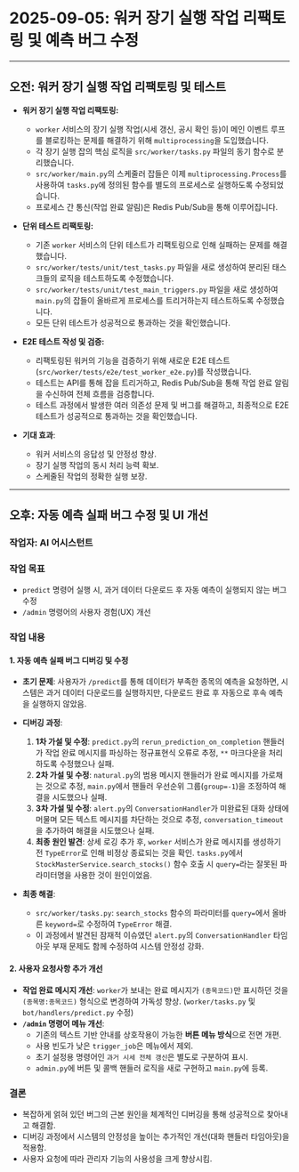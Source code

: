 # 2025-09-05: 워커 장기 실행 작업 리팩토링 및 예측 버그 수정

---

## 오전: 워커 장기 실행 작업 리팩토링 및 테스트

- **워커 장기 실행 작업 리팩토링:**
  - `worker` 서비스의 장기 실행 작업(시세 갱신, 공시 확인 등)이 메인 이벤트 루프를 블로킹하는 문제를 해결하기 위해 `multiprocessing`을 도입했습니다.
  - 각 장기 실행 잡의 핵심 로직을 `src/worker/tasks.py` 파일의 동기 함수로 분리했습니다.
  - `src/worker/main.py`의 스케줄러 잡들은 이제 `multiprocessing.Process`를 사용하여 `tasks.py`에 정의된 함수를 별도의 프로세스로 실행하도록 수정되었습니다.
  - 프로세스 간 통신(작업 완료 알림)은 Redis Pub/Sub을 통해 이루어집니다.

- **단위 테스트 리팩토링:**
  - 기존 `worker` 서비스의 단위 테스트가 리팩토링으로 인해 실패하는 문제를 해결했습니다.
  - `src/worker/tests/unit/test_tasks.py` 파일을 새로 생성하여 분리된 태스크들의 로직을 테스트하도록 수정했습니다.
  - `src/worker/tests/unit/test_main_triggers.py` 파일을 새로 생성하여 `main.py`의 잡들이 올바르게 프로세스를 트리거하는지 테스트하도록 수정했습니다.
  - 모든 단위 테스트가 성공적으로 통과하는 것을 확인했습니다.

- **E2E 테스트 작성 및 검증:**
  - 리팩토링된 워커의 기능을 검증하기 위해 새로운 E2E 테스트(`src/worker/tests/e2e/test_worker_e2e.py`)를 작성했습니다.
  - 테스트는 API를 통해 잡을 트리거하고, Redis Pub/Sub을 통해 작업 완료 알림을 수신하여 전체 흐름을 검증합니다.
  - 테스트 과정에서 발생한 여러 의존성 문제 및 버그를 해결하고, 최종적으로 E2E 테스트가 성공적으로 통과하는 것을 확인했습니다.

- **기대 효과**:
  - 워커 서비스의 응답성 및 안정성 향상.
  - 장기 실행 작업의 동시 처리 능력 확보.
  - 스케줄된 작업의 정확한 실행 보장.

---

## 오후: 자동 예측 실패 버그 수정 및 UI 개선

### 작업자: AI 어시스턴트

### 작업 목표

- `predict` 명령어 실행 시, 과거 데이터 다운로드 후 자동 예측이 실행되지 않는 버그 수정
- `/admin` 명령어의 사용자 경험(UX) 개선

### 작업 내용

#### 1. 자동 예측 실패 버그 디버깅 및 수정

- **초기 문제**: 사용자가 `/predict`를 통해 데이터가 부족한 종목의 예측을 요청하면, 시스템은 과거 데이터 다운로드를 실행하지만, 다운로드 완료 후 자동으로 후속 예측을 실행하지 않았음.

- **디버깅 과정**:
    1.  **1차 가설 및 수정**: `predict.py`의 `rerun_prediction_on_completion` 핸들러가 작업 완료 메시지를 파싱하는 정규표현식 오류로 추정, `**` 마크다운을 처리하도록 수정했으나 실패.
    2.  **2차 가설 및 수정**: `natural.py`의 범용 메시지 핸들러가 완료 메시지를 가로채는 것으로 추정, `main.py`에서 핸들러 우선순위 그룹(`group=-1`)을 조정하여 해결을 시도했으나 실패.
    3.  **3차 가설 및 수정**: `alert.py`의 `ConversationHandler`가 미완료된 대화 상태에 머물며 모든 텍스트 메시지를 차단하는 것으로 추정, `conversation_timeout`을 추가하여 해결을 시도했으나 실패.
    4.  **최종 원인 발견**: 상세 로깅 추가 후, `worker` 서비스가 완료 메시지를 생성하기 전 `TypeError`로 인해 비정상 종료되는 것을 확인. `tasks.py`에서 `StockMasterService.search_stocks()` 함수 호출 시 `query=`라는 잘못된 파라미터명을 사용한 것이 원인이었음.

- **최종 해결**:
    - `src/worker/tasks.py`: `search_stocks` 함수의 파라미터를 `query=`에서 올바른 `keyword=`로 수정하여 `TypeError` 해결.
    - 이 과정에서 발견된 잠재적 이슈였던 `alert.py`의 `ConversationHandler` 타임아웃 부재 문제도 함께 수정하여 시스템 안정성 강화.

#### 2. 사용자 요청사항 추가 개선

- **작업 완료 메시지 개선**: `worker`가 보내는 완료 메시지가 `(종목코드)`만 표시하던 것을 `(종목명:종목코드)` 형식으로 변경하여 가독성 향상. (`worker/tasks.py` 및 `bot/handlers/predict.py` 수정)
- **`/admin` 명령어 메뉴 개선**:
    - 기존의 텍스트 기반 안내를 상호작용이 가능한 **버튼 메뉴 방식**으로 전면 개편.
    - 사용 빈도가 낮은 `trigger_job`은 메뉴에서 제외.
    - 초기 설정용 명령어인 `과거 시세 전체 갱신`은 별도로 구분하여 표시.
    - `admin.py`에 버튼 및 콜백 핸들러 로직을 새로 구현하고 `main.py`에 등록.

### 결론

- 복잡하게 얽혀 있던 버그의 근본 원인을 체계적인 디버깅을 통해 성공적으로 찾아내고 해결함.
- 디버깅 과정에서 시스템의 안정성을 높이는 추가적인 개선(대화 핸들러 타임아웃)을 적용함.
- 사용자 요청에 따라 관리자 기능의 사용성을 크게 향상시킴.